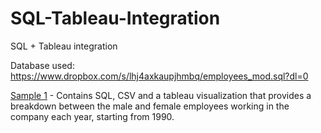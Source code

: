 # SQL-Tableau-Integration
SQL + Tableau integration

Database used: https://www.dropbox.com/s/lhj4axkaupjhmbq/employees_mod.sql?dl=0
<html>
  <body>
<a href = 'https://github.com/PHMark/SQL-Tableau-Integration/tree/master/Sample%201'>Sample 1</a> - Contains SQL, CSV and a tableau visualization that provides a breakdown between the male and female employees working in the company each year, starting from 1990.
  </body>

